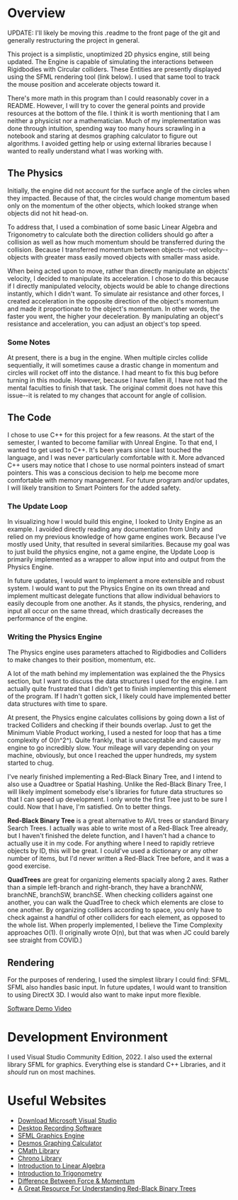 # Overview

UPDATE: I'll likely be moving this .readme to the front page of the git and generally restructuring the project in general.

This project is a simplistic, unoptimized 2D physics engine, still  being updated. The Engine is capable of simulating the interactions between Rigidbodies with Circular colliders. These Entities are presently displayed using the SFML rendering tool (link below). I used that same tool to track the mouse position and accelerate objects toward it.

There's more math in this program than I could reasonably cover in a README. However, I will try to cover the general points and provide resources at the bottom of the file. I think it is worth mentioning that I am neither a physicist nor a mathematician. Much of my implementation was done through intuition, spending way too many hours scrawling in a notebook and staring at desmos graphing calculator to figure out algorithms. I avoided getting help or using external libraries because I wanted to really understand what I was working with.

## The Physics

Initially, the engine did not account for the surface angle of the circles when they impacted. Because of that, the circles would change momentum based only on the momentum of the other objects, which looked strange when objects did not hit head-on.

To address that, I used a combination of some basic Linear Algebra and Trigonometry to calculate both the direction colliders should go after a collision as well as how much momentum should be transferred during the collision. Because I transferred momentum between objects--not velocity--objects with greater mass easily moved objects with smaller mass aside.

When being acted upon to move, rather than directly manipulate an objects' velocity, I decided to manipulate its acceleration. I chose to do this because if I directly manipulated velocity, objects would be able to change directions instantly, which I didn't want. To simulate air resistance and other forces, I created acceleration in the opposite direction of the object's momentum and made it proportionate to the object's momentum. In other words, the faster you went, the higher your deceleration. By manipulating an object's resistance and acceleration, you can adjust an object's top speed.

### Some Notes
At present, there is a bug in the engine. When multiple circles collide sequentially, it will sometimes cause a drastic change in momentum and circles will rocket off into the distance. I had meant to fix this bug before turning in this module. However, because I have fallen ill, I have not had the mental faculties to finish that task. The original commit does not have this issue--it is related to my changes that account for angle of collision.

## The Code
I chose to use C++ for this project for a few reasons. At the start of the semester, I wanted to become familiar with Unreal Engine. To that end, I wanted to get used to C++. It's been years since I last touched the language, and I was never particularly comfortable with it. More advanced C++ users may notice that I chose to use normal pointers instead of smart pointers. This was a conscious decision to help me become more comfortable with memory management. For future program and/or updates, I will likely transition to Smart Pointers for the added safety.

### The Update Loop
In visualizing how I would build this engine, I looked to Unity Engine as an example. I avoided directly reading any documentation from Unity and relied on my previous knowledge of how game engines work. Because I've mostly used Unity, that resulted in several similarities. Because my goal was to just build the physics engine, not a game engine, the Update Loop is primarily implemented as a wrapper to allow input into and output from the Physics Engine.

In future updates, I would want to implement a more extensible and robust system. I would want to put the Physics Engine on its own thread and implement multicast delegate functions that allow individual behaviors to easily decouple from one another. As it stands, the physics, rendering, and input all occur on the same thread, which drastically decreases the performance of the engine.

### Writing the Physics Engine
The Physics engine uses parameters attached to Rigidbodies and Colliders to make changes to their position, momentum, etc.

A lot of the math behind my implementation was explained the the Physics section, but I want to discuss the data structures I used for the engine. I am actually quite frustrated that I didn't get to finish implementing this element of the program. If I hadn't gotten sick, I likely could have implemented better data structures with time to spare.

At present, the Physics engine calculates collisions by going down a list of tracked Colliders and checking if their bounds overlap. Just to get the Minimum Viable Product working, I used a nested for loop that has a time complexity of O(n^2^). Quite frankly, that is unacceptable and causes my engine to go incredibly slow. Your mileage will vary depending on your machine, obviously, but once I reached the upper hundreds, my system started to chug.

I've nearly finished implementing a Red-Black Binary Tree, and I intend to also use a Quadtree or Spatial Hashing. Unlike the Red-Black Binary Tree, I will likely implment somebody else's libraries for future data structures so that I can speed up development. I only wrote the first Tree just to be sure I could. Now that I have, I'm satisfied. On to better things.

**Red-Black Binary Tree** is a great alternative to AVL trees or standard Binary Search Trees. I actually was able to write most of a Red-Black Tree already, but I haven't finished the delete function, and I haven't had a chance to actually use it in my code. For anything where I need to rapidly retrieve objects by ID, this will be great. I could've used a dictionary or any other number of items, but I'd never written a Red-Black Tree before, and it was a good exercise.

**QuadTrees** are great for organizing elements spacially along 2 axes. Rather than a simple left-branch and right-branch, they have a branchNW, branchNE, branchSW, branchSE. When checking colliders against one another, you can walk the QuadTree to check which elements are close to one another. By organizing colliders according to space, you only have to check against a handful of other colliders for each element, as opposed to the whole list. When properly implemented, I believe the Time Complexity approaches O(1). (I originally wrote O(n), but that was when JC could barely see straight from COVID.)

## Rendering
For the purposes of rendering, I used the simplest library I could find: SFML. SFML also handles basic input. In future updates, I would want to transition to using DirectX 3D. I would also want to make input more flexible.



[Software Demo Video](https://youtu.be/cmqum40pnyY)

# Development Environment

I used Visual Studio Community Edition, 2022. I also used the external library SFML for graphics. Everything else is standard C++ Libraries, and it *should* run on most machines.

# Useful Websites

* [Download Microsoft Visual Studio](https://visualstudio.microsoft.com/)
* [Desktop Recording Software](https://obsproject.com/)
* [SFML Graphics Engine](https://www.sfml-dev.org/index.php)
* [Desmos Graphing Calculator](https://www.desmos.com/calculator)
* [CMath Library](https://cplusplus.com/reference/cmath/)
* [Chrono Library](https://cplusplus.com/reference/chrono/)
* [Introduction to Linear Algebra](https://math.mit.edu/~gs/linearalgebra/)
* [Introduction to Trigonometry](https://www.skillsyouneed.com/num/trigonometry.html)
* [Difference Between Force & Momentum](https://byjus.com/physics/difference-between-force-and-momentum/#:~:text=According%20to%20the%20second%20law,with%20the%20change%20in%20acceleration.)
* [A Great Resource For Understanding Red-Black Binary Trees](https://www.geeksforgeeks.org/red-black-tree-set-1-introduction-2/)